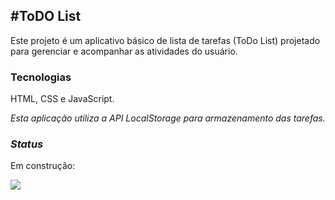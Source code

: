 ## #ToDO List

Este projeto é um aplicativo básico de lista de tarefas (ToDo List) projetado para gerenciar e acompanhar as atividades do usuário.

### Tecnologias

HTML, CSS e JavaScript.

_Esta aplicação utiliza a API LocalStorage para armazenamento das tarefas._

### _Status_

Em construção:

![](https://33333.cdn.cke-cs.com/kSW7V9NHUXugvhoQeFaf/images/e87ed70f8dfd2125c3b0b58db8aaae3f5d5e33619b2a1ac9.png)